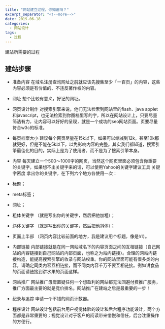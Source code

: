 ```yaml
---
title: "网站建立过程，你知道吗？"
excerpt_separator: "<!--more-->"
date: 2019-06-18
categories:
  - 网站设计
tags:
  - 过程
---
```


建站所需要的过程

<!--more-->

## 建站步骤

* 准备内容
在域名注册查询网址之前就应该先搜集至少「一百页」的内容，这些内容必须是有价值的、不违反著作权的内容。

* 网址
想个比较有意义，好记的网址。

* 网页设计制作
对搜索引擎来说，他们无法检索到网站里的flash、java applet和javascript，也无法检索到你图档里写的字，所以在网站设计上，只要尽量简洁有力，让内容可以好好的呈现，就是一个成功的seo网站页面。页要尽量符合w3c的标准。

* 每页档案大小
建议每个网页尽量在15k以下，如果可以缩减到12k，甚至10k那就更好，但是不能在5k以下，以免影响内容的完整。其实我们都知道，搜索引擎最佳化的目的，实际上是为了使用者，而不是为了搜索引擎本身。

* 内容
每天建立一个500～1000字的网页，当然这个网页里面必须包含你重要的关键字，如果想不出关键字来的话，可以使用Yahoo的关键字建议工具
关键字密度
拿出你的关键字，在下列六个地方各使用一次：
* 标题；
* meta标签；
* 网址；
* 粗体关键字 （就是写出你的关键字，然后把他加粗）；
* 斜体关键字 （就是写出你的关键字，然后把他斜体）；
* 页面上半部 （网页内容比较前面的地方，我是建议用个标题，像是h1）。

* 内部链接
内部链接就是在同一网站域名下的内容页面之间的互相链接（自己网站的内容链接到自己网站的内部页面，也称之为站内链接）。合理的网站内链接构造，能提高搜索引擎的收录与网站权重。你的网站里面可能有很多类的内容，请确定同类内容互相链接，而不同类内容千万不要互相链接。例如讲食品的页面请链接到讲水果的页面这样。

* 网站推广
网站推广毋庸置疑任何一个想盈利的网站都无法回避付费推广服务，推广方面最主要的就是竞价排名。网站推广在建站之后是最重要的一步！

* 纪录与追踪
申请一个不错的网页计数器。

* 程序设计
网站设计包括前台用户视觉体验的设计和后台程序功能设计，两个方面都是非常重要的；视觉设计对于客户的阅读带来愉悦和信任，后台注重操作的方便行。



